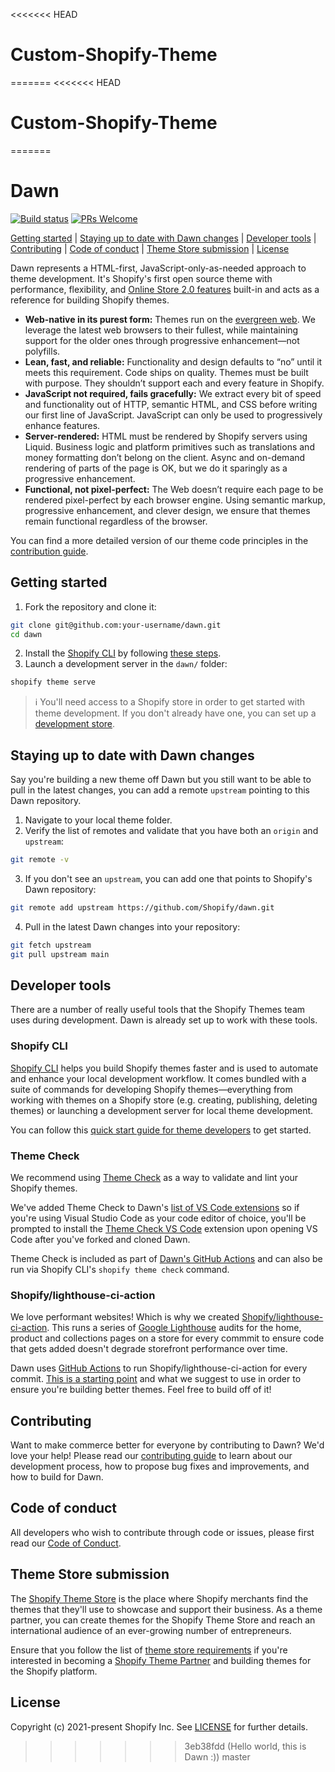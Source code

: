 <<<<<<< HEAD
# Custom-Shopify-Theme
=======
<<<<<<< HEAD
# Custom-Shopify-Theme
=======
# Dawn

[![Build status](https://github.com/shopify/dawn/actions/workflows/lighthouse-ci.yml/badge.svg?branch=main)](https://github.com/Shopify/dawn/actions/workflows/lighthouse-ci.yml?query=branch%3Amain)
[![PRs Welcome](https://img.shields.io/badge/PRs-welcome-brightgreen.svg?color=informational)](/CONTRIBUTING.md)

[Getting started](#getting-started) |
[Staying up to date with Dawn changes](#staying-up-to-date-with-dawn-changes) |
[Developer tools](#developer-tools) |
[Contributing](#contributing) |
[Code of conduct](#code-of-conduct) |
[Theme Store submission](#theme-store-submission) |
[License](#license)

Dawn represents a HTML-first, JavaScript-only-as-needed approach to theme development. It's Shopify's first open source theme with performance, flexibility, and [Online Store 2.0 features](https://www.shopify.com/partners/blog/shopify-online-store) built-in and acts as a reference for building Shopify themes.

* **Web-native in its purest form:** Themes run on the [evergreen web](https://www.w3.org/2001/tag/doc/evergreen-web/). We leverage the latest web browsers to their fullest, while maintaining support for the older ones through progressive enhancement—not polyfills.
* **Lean, fast, and reliable:** Functionality and design defaults to “no” until it meets this requirement. Code ships on quality. Themes must be built with purpose. They shouldn’t support each and every feature in Shopify.
* **JavaScript not required, fails gracefully:** We extract every bit of speed and functionality out of HTTP, semantic HTML, and CSS before writing our first line of JavaScript. JavaScript can only be used to progressively enhance features.
* **Server-rendered:** HTML must be rendered by Shopify servers using Liquid. Business logic and platform primitives such as translations and money formatting don’t belong on the client. Async and on-demand rendering of parts of the page is OK, but we do it sparingly as a progressive enhancement.
* **Functional, not pixel-perfect:** The Web doesn’t require each page to be rendered pixel-perfect by each browser engine. Using semantic markup, progressive enhancement, and clever design, we ensure that themes remain functional regardless of the browser.

You can find a more detailed version of our theme code principles in the [contribution guide](https://github.com/Shopify/dawn/blob/main/.github/CONTRIBUTING.md#theme-code-principles).

## Getting started

1. Fork the repository and clone it:
```sh
git clone git@github.com:your-username/dawn.git
cd dawn
```
2. Install the [Shopify CLI](https://github.com/Shopify/shopify-cli) by following [these steps](https://shopify.dev/themes/tools/cli/installation).
3. Launch a development server in the `dawn/` folder:
```sh
shopify theme serve
```

>:information_source: You'll need access to a Shopify store in order to get started with theme development. If you don't already have one, you can set up a [development store](https://shopify.dev/themes/tools/development-stores).

## Staying up to date with Dawn changes

Say you're building a new theme off Dawn but you still want to be able to pull in the latest changes, you can add a remote `upstream` pointing to this Dawn repository.

1. Navigate to your local theme folder.
2. Verify the list of remotes and validate that you have both an `origin` and `upstream`:
```sh
git remote -v
```
3. If you don't see an `upstream`, you can add one that points to Shopify's Dawn repository:
```sh
git remote add upstream https://github.com/Shopify/dawn.git
```
4. Pull in the latest Dawn changes into your repository:
```sh
git fetch upstream
git pull upstream main
```

## Developer tools

There are a number of really useful tools that the Shopify Themes team uses during development. Dawn is already set up to work with these tools.

### Shopify CLI

[Shopify CLI](https://github.com/Shopify/shopify-cli) helps you build Shopify themes faster and is used to automate and enhance your local development workflow. It comes bundled with a suite of commands for developing Shopify themes—everything from working with themes on a Shopify store (e.g. creating, publishing, deleting themes) or launching a development server for local theme development.

You can follow this [quick start guide for theme developers](https://github.com/Shopify/shopify-cli#quick-start-guide-for-theme-developers) to get started.

### Theme Check

We recommend using [Theme Check](https://github.com/shopify/theme-check) as a way to validate and lint your Shopify themes.

We've added Theme Check to Dawn's [list of VS Code extensions](https://github.com/Shopify/dawn/blob/update-README/.vscode/extensions.json) so if you're using Visual Studio Code as your code editor of choice, you'll be prompted to install the [Theme Check VS Code](https://marketplace.visualstudio.com/items?itemName=Shopify.theme-check-vscode) extension upon opening VS Code after you've forked and cloned Dawn.

Theme Check is included as part of [Dawn's GitHub Actions](https://github.com/Shopify/dawn/tree/main/.github/workflows) and can also be run via Shopify CLI's `shopify theme check` command.

### Shopify/lighthouse-ci-action

We love performant websites! Which is why we created [Shopify/lighthouse-ci-action](https://github.com/Shopify/lighthouse-ci-action). This runs a series of [Google Lighthouse](https://developers.google.com/web/tools/lighthouse) audits for the home, product and collections pages on a store for every commmit to ensure code that gets added doesn't degrade storefront performance over time.

Dawn uses [GitHub Actions](https://github.com/features/actions) to run Shopify/lighthouse-ci-action for every commit. [This is a starting point](https://github.com/Shopify/dawn/blob/main/.github/workflows/lighthouse-ci.yml) and what we suggest to use in order to ensure you're building better themes. Feel free to build off of it!

## Contributing

Want to make commerce better for everyone by contributing to Dawn? We'd love your help! Please read our [contributing guide](https://github.com/Shopify/dawn/blob/main/.github/CONTRIBUTING.md) to learn about our development process, how to propose bug fixes and improvements, and how to build for Dawn.

## Code of conduct

All developers who wish to contribute through code or issues, please first read our [Code of Conduct](https://github.com/Shopify/dawn/blob/main/.github/CODE_OF_CONDUCT.md).

## Theme Store submission

The [Shopify Theme Store](https://themes.shopify.com/) is the place where Shopify merchants find the themes that they'll use to showcase and support their business. As a theme partner, you can create themes for the Shopify Theme Store and reach an international audience of an ever-growing number of entrepreneurs.

Ensure that you follow the list of [theme store requirements](https://shopify.dev/themes/store/requirements) if you're interested in becoming a [Shopify Theme Partner](https://themes.shopify.com/services/themes/guidelines) and building themes for the Shopify platform.

## License

Copyright (c) 2021-present Shopify Inc. See [LICENSE](/LICENSE.md) for further details.
>>>>>>> 3eb38fdd (Hello world, this is Dawn :))
>>>>>>> master
